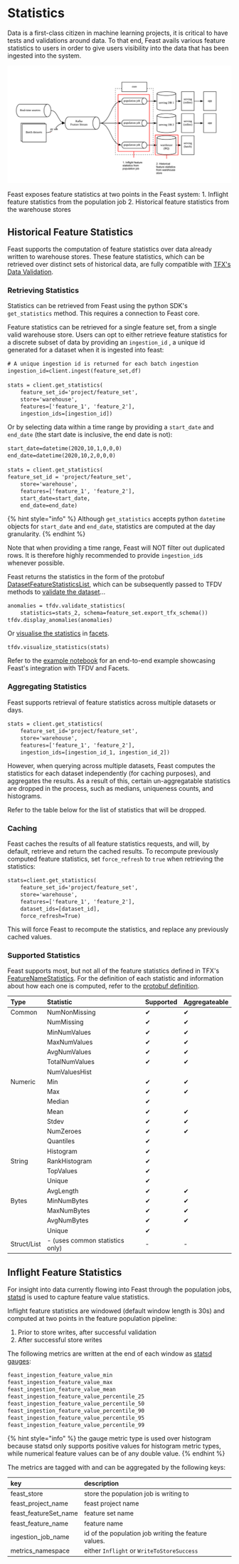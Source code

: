 # Statistics

Data is a first-class citizen in machine learning projects, it is critical to have tests and validations around data. To that end, Feast avails various feature statistics to users in order to give users visibility into the data that has been ingested into the system.

![overview](../.gitbook/assets/statistics-sources.png)

Feast exposes feature statistics at two points in the Feast system: 1. Inflight feature statistics from the population job 2. Historical feature statistics from the warehouse stores

## Historical Feature Statistics

Feast supports the computation of feature statistics over data already written to warehouse stores. These feature statistics, which can be retrieved over distinct sets of historical data, are fully compatible with [TFX's Data Validation](https://tensorflow.google.cn/tfx/tutorials/data_validation/tfdv_basic).

### Retrieving Statistics

Statistics can be retrieved from Feast using the python SDK's `get_statistics` method. This requires a connection to Feast core.

Feature statistics can be retrieved for a single feature set, from a single valid warehouse store. Users can opt to either retrieve feature statistics for a discrete subset of data by providing an `ingestion_id` , a unique id generated for a dataset when it is ingested into feast:

```text
# A unique ingestion id is returned for each batch ingestion
ingestion_id=client.ingest(feature_set,df)

stats = client.get_statistics( 
    feature_set_id='project/feature_set', 
    store='warehouse', 
    features=['feature_1', 'feature_2'], 
    ingestion_ids=[ingestion_id])
```

Or by selecting data within a time range by providing a `start_date` and `end_date` \(the start date is inclusive, the end date is not\):

```text
start_date=datetime(2020,10,1,0,0,0)
end_date=datetime(2020,10,2,0,0,0)

stats = client.get_statistics(
feature_set_id = 'project/feature_set',
    store='warehouse',
    features=['feature_1', 'feature_2'],
    start_date=start_date,
    end_date=end_date)
```

{% hint style="info" %}
Although `get_statistics` accepts python `datetime` objects for `start_date` and `end_date`, statistics are computed at the day granularity.
{% endhint %}

Note that when providing a time range, Feast will NOT filter out duplicated rows. It is therefore highly recommended to provide `ingestion_id`s whenever possible.

Feast returns the statistics in the form of the protobuf [DatasetFeatureStatisticsList](https://github.com/tensorflow/metadata/blob/master/tensorflow_metadata/proto/v0/statistics.proto#L36), which can be subsequently passed to TFDV methods to [validate the dataset](https://www.tensorflow.org/tfx/data_validation/get_started#checking_the_data_for_errors)...

```text
anomalies = tfdv.validate_statistics(
    statistics=stats_2, schema=feature_set.export_tfx_schema())
tfdv.display_anomalies(anomalies)
```

Or [visualise the statistics](https://www.tensorflow.org/tfx/data_validation/get_started#computing_descriptive_data_statistics) in [facets](https://github.com/PAIR-code/facets).

```text
tfdv.visualize_statistics(stats)
```

Refer to the [example notebook](https://github.com/feast-dev/feast/blob/master/examples/statistics/Historical%20Feature%20Statistics%20with%20Feast,%20TFDV%20and%20Facets.ipynb) for an end-to-end example showcasing Feast's integration with TFDV and Facets.

### Aggregating Statistics

Feast supports retrieval of feature statistics across multiple datasets or days.

```text
stats = client.get_statistics( 
    feature_set_id='project/feature_set', 
    store='warehouse', 
    features=['feature_1', 'feature_2'], 
    ingestion_ids=[ingestion_id_1, ingestion_id_2])
```

However, when querying across multiple datasets, Feast computes the statistics for each dataset independently \(for caching purposes\), and aggregates the results. As a result of this, certain un-aggregatable statistics are dropped in the process, such as medians, uniqueness counts, and histograms.

Refer to the table below for the list of statistics that will be dropped.

### Caching

Feast caches the results of all feature statistics requests, and will, by default, retrieve and return the cached results. To recompute previously computed feature statistics, set `force_refresh` to `true` when retrieving the statistics:

```text
stats=client.get_statistics(
    feature_set_id='project/feature_set',
    store='warehouse',
    features=['feature_1', 'feature_2'],
    dataset_ids=[dataset_id],
    force_refresh=True)
```

This will force Feast to recompute the statistics, and replace any previously cached values.

### Supported Statistics

Feast supports most, but not all of the feature statistics defined in TFX's [FeatureNameStatistics](https://github.com/tensorflow/metadata/blob/master/tensorflow_metadata/proto/v0/statistics.proto#L147). For the definition of each statistic and information about how each one is computed, refer to the [protobuf definition](https://github.com/tensorflow/metadata/blob/master/tensorflow_metadata/proto/v0/statistics.proto#L147).

| Type | Statistic | Supported | Aggregateable |
| :--- | :--- | :--- | :--- |
| Common | NumNonMissing | ✔ | ✔ |
|  | NumMissing | ✔ | ✔ |
|  | MinNumValues | ✔ | ✔ |
|  | MaxNumValues | ✔ | ✔ |
|  | AvgNumValues | ✔ | ✔ |
|  | TotalNumValues | ✔ | ✔ |
|  | NumValuesHist |  |  |
| Numeric | Min | ✔ | ✔ |
|  | Max | ✔ | ✔ |
|  | Median | ✔ |  |
|  | Mean | ✔ | ✔ |
|  | Stdev | ✔ | ✔ |
|  | NumZeroes | ✔ | ✔ |
|  | Quantiles | ✔ |  |
|  | Histogram | ✔ |  |
| String | RankHistogram | ✔ |  |
|  | TopValues | ✔ |  |
|  | Unique | ✔ |  |
|  | AvgLength | ✔ | ✔ |
| Bytes | MinNumBytes | ✔ | ✔ |
|  | MaxNumBytes | ✔ | ✔ |
|  | AvgNumBytes | ✔ | ✔ |
|  | Unique | ✔ |  |
| Struct/List | - \(uses common statistics only\) | - | - |

## Inflight Feature Statistics

For insight into data currently flowing into Feast through the population jobs, [statsd](https://github.com/statsd/statsd) is used to capture feature value statistics.

Inflight feature statistics are windowed \(default window length is 30s\) and computed at two points in the feature population pipeline:

1. Prior to store writes, after successful validation 
2. After successful store writes

The following metrics are written at the end of each window as [statsd gauges](https://github.com/statsd/statsd/blob/master/docs/metric_types.md#gauges):

```text
feast_ingestion_feature_value_min
feast_ingestion_feature_value_max
feast_ingestion_feature_value_mean
feast_ingestion_feature_value_percentile_25 
feast_ingestion_feature_value_percentile_50 
feast_ingestion_feature_value_percentile_90 
feast_ingestion_feature_value_percentile_95 
feast_ingestion_feature_value_percentile_99
```

{% hint style="info" %}
the gauge metric type is used over histogram because statsd only supports positive values for histogram metric types, while numerical feature values can be of any double value.
{% endhint %}

The metrics are tagged with and can be aggregated by the following keys:

| key | description |
| :--- | :--- |
| feast\_store | store the population job is writing to |
| feast\_project\_name | feast project name |
| feast\_featureSet\_name | feature set name |
| feast\_feature\_name | feature name |
| ingestion\_job\_name | id of the population job writing the feature values. |
| metrics\_namespace | either `Inflight` or `WriteToStoreSuccess` |

